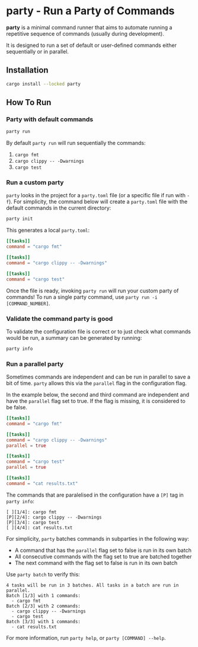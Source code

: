 # party - Run a Party of Commands

**party** is a minimal command runner that aims to automate running a repetitive sequence of commands (usually during development).

It is designed to run a set of default or user-defined commands either sequentially or in parallel.

## Installation

```bash
cargo install --locked party
```

## How To Run

### Party with default commands

```bash
party run
```

By default `party run` will run sequentially the commands:
  1. `cargo fmt`
  2. `cargo clippy -- -Dwarnings`
  3. `cargo test`

### Run a custom party

`party` looks in the project for a `party.toml` file (or a specific file if run with `-f`).
For simplicity, the command below will create a `party.toml` file with the default commands in the current directory:
```bash
party init
```

This generates a local `party.toml`:

```toml
[[tasks]]
command = "cargo fmt"

[[tasks]]
command = "cargo clippy -- -Dwarnings"

[[tasks]]
command = "cargo test"
```

Once the file is ready, invoking `party run` will run your custom party of commands!
To run a single party command, use `party run -i [COMMAND_NUMBER]`.

### Validate the command party is good

To validate the configuration file is correct or to just check what commands would be run, a summary can be generated by running:
```bash
party info
```

### Run a parallel party

Sometimes commands are independent and can be run in parallel to save a bit of time. `party` allows this via the `parallel` flag in the configuration flag.

In the example below, the second and third command are independent and have the `parallel` flag set to true. If the flag is missing, it is considered to be false.

```toml
[[tasks]]
command = "cargo fmt"

[[tasks]]
command = "cargo clippy -- -Dwarnings"
parallel = true

[[tasks]]
command = "cargo test"
parallel = true

[[tasks]]
command = "cat results.txt"
```

The commands that are paralelised in the configuration have a `[P]` tag in `party info`:
```
[ ][1/4]: cargo fmt
[P][2/4]: cargo clippy -- -Dwarnings
[P][3/4]: cargo test
[ ][4/4]: cat results.txt
```

For simplicity, `party` batches commands in subparties in the following way:
* A command that has the `parallel` flag set to false is run in its own batch
* All consecutive commands with the flag set to true are batched together
* The next command with the flag set to false is run in its own batch

Use `party batch` to verify this:
```
4 tasks will be run in 3 batches. All tasks in a batch are run in parallel.
Batch [1/3] with 1 commands:
  - cargo fmt
Batch [2/3] with 2 commands:
  - cargo clippy -- -Dwarnings
  - cargo test
Batch [3/3] with 1 commands:
  - cat results.txt
```

For more information, run `party help`, or `party [COMMAND] --help`.
